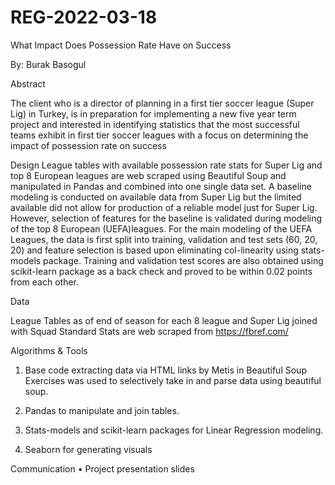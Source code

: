 # REG-2022-03-18
What Impact Does Possession Rate Have on Success

By: Burak Basogul

Abstract

The client who is a director of planning in a first tier soccer league (Super Lig) in Turkey, is in preparation for implementing a new five year term project
and interested in identifying statistics that the most successful teams exhibit in first tier soccer leagues with a focus on determining the impact of 
possession rate on success

Design
League tables with available possession rate stats for Super Lig and top 8 European leagues are web scraped using Beautiful Soup and manipulated in Pandas and
combined into one single data set. A baseline modeling is conducted on available data from Super Lig but the limited available did not allow for production 
of a reliable model just for Super Lig. However, selection of features for the baseline is validated during modeling of the  top 8 European (UEFA)leagues. 
For the main modeling of the UEFA Leagues, the data is  first split into training, validation and test sets (60, 20, 20) and feature selection is based upon 
eliminating col-linearity using stats-models package. Training and validation test scores are also obtained using scikit-learn package as a back check and 
proved to be within 0.02 points from each other.


Data

League Tables as of end of season for each 8 league and Super Lig joined with Squad Standard Stats are web scraped from https://fbref.com/


Algorithms & Tools

1. Base code extracting data via HTML links by Metis in Beautiful Soup Exercises was used to selectively take in and parse data using beautiful soup.

2. Pandas to manipulate and join tables.

3. Stats-models and scikit-learn packages for Linear Regression modeling.

4. Seaborn for generating visuals



Communication
•	Project presentation slides
